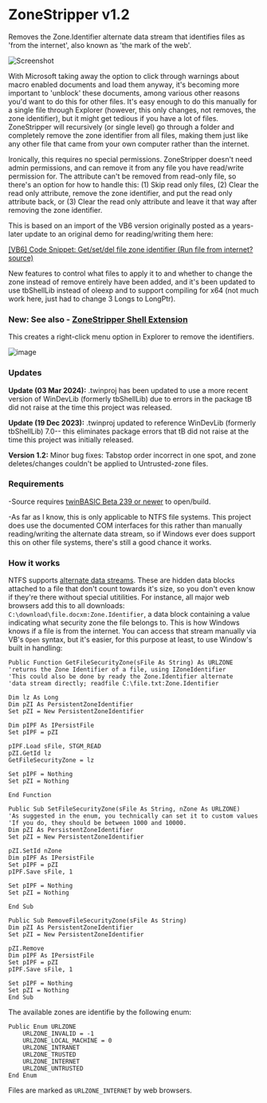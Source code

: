 # ZoneStripper v1.2
Removes the Zone.Identifier alternate data stream that identifies files as 'from the internet', also known as 'the mark of the web'. 

![Screenshot](https://user-images.githubusercontent.com/7834493/220038927-b286b17e-25c3-43c4-a890-c0bd1c581d03.png)

With Microsoft taking away the option to click through warnings about macro enabled documents and load them anyway, it's becoming more important to 'unblock' these documents, among various other reasons you'd want to do this for other files. It's easy enough to do this manually for a single file through Explorer (however, this only changes, not removes, the zone identifier), but it might get tedious if you have a lot of files. ZoneStripper will recursively (or single level) go through a folder and completely remove the zone identifier from all files, making them just like any other file that came from your own computer rather than the internet.

Ironically, this requires no special permissions. ZoneStripper doesn't need admin permissions, and can remove it from any file you have read/write permission for. The attribute can't be removed from read-only file, so there's an option for how to handle this: (1) Skip read only files, (2) Clear the read only attribute, remove the zone identifier, and put the read only attribute back, or (3) Clear the read only attribute and leave it that way after removing the zone identifier.

This is based on an import of the VB6 version originally posted as a years-later update to an original demo for reading/writing them here:

[[VB6] Code Snippet: Get/set/del file zone identifier (Run file from internet? source)](https://www.vbforums.com/showthread.php?804967-VB6-Code-Snippet-Get-set-del-file-zone-identifier-(Run-file-from-internet-source))

New features to control what files to apply it to and whether to change the zone instead of remove entirely have been added, and it's been updated to use tbShellLib instead of oleexp and to support compiling for x64 (not much work here, just had to change 3 Longs to LongPtr). 


### New: See also - [ZoneStripper Shell Extension](https://github.com/fafalone/ZoneStripperExt)

This creates a right-click menu option in Explorer to remove the identifiers.

![image](https://github.com/user-attachments/assets/6213134c-998c-4c19-8f73-bfb0e13ee6a3)

### Updates

**Update (03 Mar 2024):** .twinproj has been updated to use a more recent version of WinDevLib (formerly tbShellLib) due to errors in the package tB did not raise at the time this project was released.

**Update (19 Dec 2023):** .twinproj updated to reference WinDevLib (formerly tbShellLib) 7.0-- this eliminates package errors that tB did not raise at the time this project was initially released.

**Version 1.2:** Minor bug fixes: Tabstop order incorrect in one spot, and zone deletes/changes couldn't be applied to Untrusted-zone files.

### Requirements

-Source requires [twinBASIC Beta 239 or newer](https://github.com/twinbasic/twinbasic/releases) to open/build.

-As far as I know, this is only applicable to NTFS file systems. This project does use the documented COM interfaces for this rather than manually reading/writing the alternate data stream, so if Windows ever does support this on other file systems, there's still a good chance it works.

### How it works

NTFS supports [alternate data streams](https://www.malwarebytes.com/blog/news/2015/07/introduction-to-alternate-data-streams). These are hidden data blocks attached to a file that don't count towards it's size, so you don't even know if they're there without special utitilities. For instance, all major web browsers add this to all downloads: `C:\download\file.docxm:Zone.Identifier`, a data block containing a value indicating what security zone the file belongs to. This is how Windows knows if a file is from the internet. You can access that stream manually via VB's `Open` syntax, but it's easier, for this purpose at least, to use Window's built in handling:

```vb6
Public Function GetFileSecurityZone(sFile As String) As URLZONE
'returns the Zone Identifier of a file, using IZoneIdentifier
'This could also be done by ready the Zone.Identifier alternate
'data stream directly; readfile C:\file.txt:Zone.Identifier

Dim lz As Long
Dim pZI As PersistentZoneIdentifier
Set pZI = New PersistentZoneIdentifier

Dim pIPF As IPersistFile
Set pIPF = pZI

pIPF.Load sFile, STGM_READ
pZI.GetId lz
GetFileSecurityZone = lz

Set pIPF = Nothing
Set pZI = Nothing

End Function

Public Sub SetFileSecurityZone(sFile As String, nZone As URLZONE)
'As suggested in the enum, you technically can set it to custom values
'If you do, they should be between 1000 and 10000.
Dim pZI As PersistentZoneIdentifier
Set pZI = New PersistentZoneIdentifier

pZI.SetId nZone
Dim pIPF As IPersistFile
Set pIPF = pZI
pIPF.Save sFile, 1

Set pIPF = Nothing
Set pZI = Nothing

End Sub

Public Sub RemoveFileSecurityZone(sFile As String)
Dim pZI As PersistentZoneIdentifier
Set pZI = New PersistentZoneIdentifier

pZI.Remove
Dim pIPF As IPersistFile
Set pIPF = pZI
pIPF.Save sFile, 1

Set pIPF = Nothing
Set pZI = Nothing
End Sub
```


The available zones are identifie by the following enum:


```vb6
Public Enum URLZONE
    URLZONE_INVALID = -1
    URLZONE_LOCAL_MACHINE = 0
    URLZONE_INTRANET
    URLZONE_TRUSTED
    URLZONE_INTERNET
    URLZONE_UNTRUSTED
End Enum
```

Files are marked as `URLZONE_INTERNET` by web browsers. 


